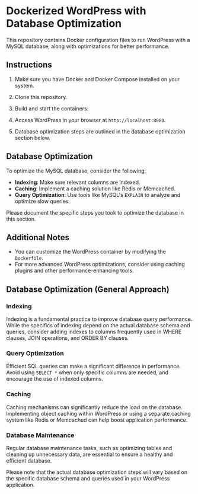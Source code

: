 # Dockerized WordPress with Database Optimization

This repository contains Docker configuration files to run WordPress with a MySQL database, along with optimizations for better performance.

## Instructions

1. Make sure you have Docker and Docker Compose installed on your system.
2. Clone this repository.
3. Build and start the containers:

4. Access WordPress in your browser at `http://localhost:8080`.

5. Database optimization steps are outlined in the database optimization section below.

## Database Optimization

To optimize the MySQL database, consider the following:

- **Indexing**: Make sure relevant columns are indexed.
- **Caching**: Implement a caching solution like Redis or Memcached.
- **Query Optimization**: Use tools like MySQL's `EXPLAIN` to analyze and optimize slow queries.

Please document the specific steps you took to optimize the database in this section.

## Additional Notes

- You can customize the WordPress container by modifying the `Dockerfile`.
- For more advanced WordPress optimizations, consider using caching plugins and other performance-enhancing tools.







## Database Optimization (General Approach)

### Indexing

Indexing is a fundamental practice to improve database query performance. While the specifics of indexing depend on the actual database schema and queries, consider adding indexes to columns frequently used in WHERE clauses, JOIN operations, and ORDER BY clauses.

### Query Optimization

Efficient SQL queries can make a significant difference in performance. Avoid using `SELECT *` when only specific columns are needed, and encourage the use of indexed columns.

### Caching

Caching mechanisms can significantly reduce the load on the database. Implementing object caching within WordPress or using a separate caching system like Redis or Memcached can help boost application performance.

### Database Maintenance

Regular database maintenance tasks, such as optimizing tables and cleaning up unnecessary data, are essential to ensure a healthy and efficient database.

Please note that the actual database optimization steps will vary based on the specific database schema and queries used in your WordPress application.
